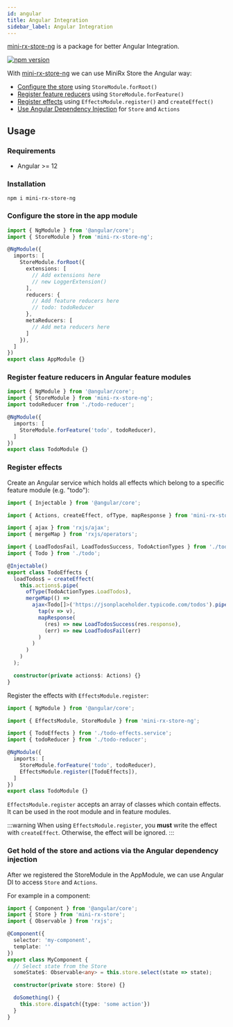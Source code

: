 ```yaml
---
id: angular
title: Angular Integration
sidebar_label: Angular Integration
---
```

[mini-rx-store-ng](https://www.npmjs.com/package/mini-rx-store-ng) is a package for better Angular Integration.

[![npm version](https://badge.fury.io/js/mini-rx-store-ng.svg)](https://www.npmjs.com/package/mini-rx-store-ng)

With [mini-rx-store-ng](https://www.npmjs.com/package/mini-rx-store-ng) we can use MiniRx Store the Angular way:

- [Configure the store](#configure-the-store-in-the-app-module) using `StoreModule.forRoot()`
- [Register feature reducers](#register-feature-reducers-in-angular-feature-modules) using `StoreModule.forFeature()`
- [Register effects](#register-effects) using `EffectsModule.register()` and `createEffect()`
- [Use Angular Dependency Injection](#get-hold-of-the-store-and-actions-via-the-angular-dependency-injection) for `Store` and `Actions`

## Usage

### Requirements
- Angular >= 12 

### Installation

`npm i mini-rx-store-ng`

### Configure the store in the app module
```ts title="app.module.ts"
import { NgModule } from '@angular/core';
import { StoreModule } from 'mini-rx-store-ng';

@NgModule({
  imports: [
    StoreModule.forRoot({
      extensions: [
        // Add extensions here
        // new LoggerExtension()
      ],
      reducers: {
        // Add feature reducers here
        // todo: todoReducer
      },
      metaReducers: [
        // Add meta reducers here
      ]
    }),
  ]
})
export class AppModule {}
```

### Register feature reducers in Angular feature modules

```ts title="todo.module.ts"
import { NgModule } from '@angular/core';
import { StoreModule } from 'mini-rx-store-ng';
import todoReducer from './todo-reducer';

@NgModule({
  imports: [
    StoreModule.forFeature('todo', todoReducer),
  ]
})
export class TodoModule {}
```

### Register effects
Create an Angular service which holds all effects which belong to a specific feature module (e.g. "todo"):

```ts title="todo-effects.service.ts"
import { Injectable } from '@angular/core';

import { Actions, createEffect, ofType, mapResponse } from 'mini-rx-store';

import { ajax } from 'rxjs/ajax';
import { mergeMap } from 'rxjs/operators';

import { LoadTodosFail, LoadTodosSuccess, TodoActionTypes } from './todo-actions';
import { Todo } from './todo';

@Injectable()
export class TodoEffects {
  loadTodos$ = createEffect(
    this.actions$.pipe(
      ofType(TodoActionTypes.LoadTodos),
      mergeMap(() =>
        ajax<Todo[]>('https://jsonplaceholder.typicode.com/todos').pipe(
          tap(v => v),
          mapResponse(
            (res) => new LoadTodosSuccess(res.response),
            (err) => new LoadTodosFail(err)
          )
        )
      )
    )
  );

  constructor(private actions$: Actions) {}
}
```

Register the effects with `EffectsModule.register`:
```ts title="todo.module.ts"
import { NgModule } from '@angular/core';

import { EffectsModule, StoreModule } from 'mini-rx-store-ng';

import { TodoEffects } from './todo-effects.service';
import { todoReducer } from './todo-reducer';

@NgModule({
  imports: [
    StoreModule.forFeature('todo', todoReducer),
    EffectsModule.register([TodoEffects]),
  ]
})
export class TodoModule {}
```
`EffectsModule.register` accepts an array of classes which contain effects.
It can be used in the root module and in feature modules.

:::warning
When using `EffectsModule.register`, you **must** write the effect with `createEffect`. Otherwise, the effect will be ignored.
:::

### Get hold of the store and actions via the Angular dependency injection
After we registered the StoreModule in the AppModule, we can use Angular DI to access `Store` and `Actions`.

For example in a component:

```ts
import { Component } from '@angular/core';
import { Store } from 'mini-rx-store';
import { Observable } from 'rxjs';

@Component({
  selector: 'my-component',
  template: ''
})
export class MyComponent {
  // Select state from the Store
  someState$: Observable<any> = this.store.select(state => state);

  constructor(private store: Store) {}

  doSomething() {
    this.store.dispatch({type: 'some action'})
  }
}
```
